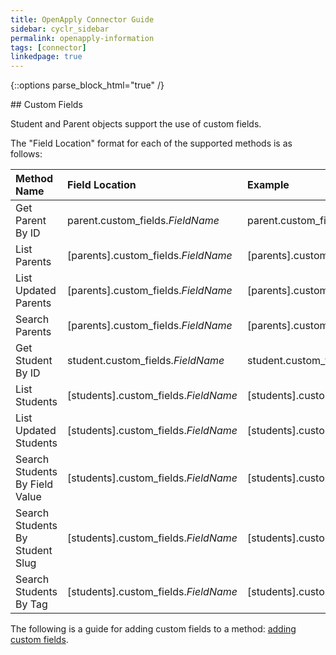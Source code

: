 ```yaml
---
title: OpenApply Connector Guide
sidebar: cyclr_sidebar
permalink: openapply-information
tags: [connector]
linkedpage: true
---
```

{::options parse_block_html="true" /}
<section class="card">
## Custom Fields

Student and Parent objects support the use of custom fields.

The "Field Location" format for each of the supported methods is as follows:

| Method Name                     | Field Location                              | Example                            |
| :------------------------------ | :------------------------------------------ | :--------------------------------- |
| Get Parent By ID                | parent.custom_fields.<em>FieldName</em>     | parent.custom_fields.eyeColour     |
| List Parents                    | [parents].custom_fields.<em>FieldName</em>  | [parents].custom_fields.eyeColour  |
| List Updated Parents            | [parents].custom_fields.<em>FieldName</em>  | [parents].custom_fields.eyeColour  |
| Search Parents                  | [parents].custom_fields.<em>FieldName</em>  | [parents].custom_fields.eyeColour  |
| Get Student By ID               | student.custom_fields.<em>FieldName</em>    | student.custom_fields.eyeColour    |
| List Students                   | [students].custom_fields.<em>FieldName</em> | [students].custom_fields.eyeColour |
| List Updated Students           | [students].custom_fields.<em>FieldName</em> | [students].custom_fields.eyeColour |
| Search Students By Field Value  | [students].custom_fields.<em>FieldName</em> | [students].custom_fields.eyeColour |
| Search Students By Student Slug | [students].custom_fields.<em>FieldName</em> | [students].custom_fields.eyeColour |
| Search Students By Tag          | [students].custom_fields.<em>FieldName</em> | [students].custom_fields.eyeColour |

The following is a guide for adding custom fields to a method: [adding custom fields](https://docs.cyclr.com/adding-custom-fields).

</section>
